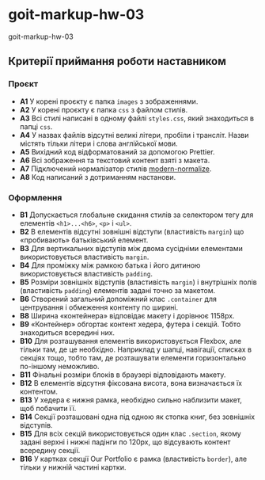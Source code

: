 # goit-markup-hw-03
goit-markup-hw-03


## Критерії приймання роботи наставником

### Проєкт

- **A1** У корені проєкту є папка `images` з зображеннями.
- **A2** У корені проєкту є папка `css` з файлом стилів.
- **A3** Всі стилі написані в одному файлі `styles.css`, який знаходиться в папці `css`.
- **A4** У назвах файлів відсутні великі літери, пробіли і трансліт. Назви містять тільки літери і слова англійської мови.
- **A5** Вихідний код відформатований за допомогою Prettier.
- **A6** Всі зображення та текстовий контент взяті з макета.
- **A7** Підключений нормалізатор стилів [modern-normalize](https://cdnjs.com/libraries/modern-normalize).
- **A8** Код написаний з дотриманням настанови.

### Оформлення

- **B1** Допускається глобальне скидання стилів за селектором тегу для елементів `<h1>...<h6>`, `<p>` і `<ul>`.
- **B2** В елементів відсутні зовнішні відступи (властивість `margin`) що «пробивають» батьківський елемент.
- **B3** Для вертикальних відступів між двома сусідніми елементами використовується властивість `margin`.
- **B4** Для проміжку між рамкою батька і його дитиною використовується властивість `padding`.
- **B5** Розміри зовнішніх відступів (властивість `margin`) і внутрішніх полів (властивість `padding`) елементів задані точно за макетом.
- **B6** Створений загальний допоміжний клас `.container` для центрування і обмеження контенту по ширині.
- **B8** Ширина «контейнера» відповідає макету і дорівнює 1158px.
- **B9** «Контейнер» обгортає контент хедера, футера і секцій. Тобто знаходиться всередині них.
- **B10** Для розташування елементів використовується Flexbox, але тільки там, де це необхідно. Наприклад у шапці, навігації, списках в секціях тощо, тобто там, де розташувати елементи горизонтально по-іншому неможливо.
- **B11** Фінальні розміри блоків в браузері відповідають макету.
- **B12** В елементів відсутня фіксована висота, вона визначається їх контентом.
- **B13** У хедера є нижня рамка, необхідно сильно наблизити макет, щоб побачити її.
- **B14** Секції розташовані одна під одною як стопка книг, без зовнішніх відступів.
- **B15** Для всіх секцій використовується один клас `.section`, якому задані верхні і нижні падінги по 120px, що відсувають контент всередину секції.
- **B16** У картках секції Our Portfolio є рамка (властивість `border`), але тільки у нижній частині картки.
